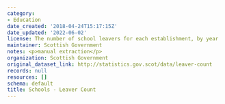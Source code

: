 ```yaml
---
category:
- Education
date_created: '2018-04-24T15:17:15Z'
date_updated: '2022-06-02'
license: The number of school leavers for each establishment, by year
maintainer: Scottish Government
notes: <p>manual extraction</p>
organization: Scottish Government
original_dataset_link: http://statistics.gov.scot/data/leaver-count
records: null
resources: []
schema: default
title: Schools - Leaver Count
---
```


